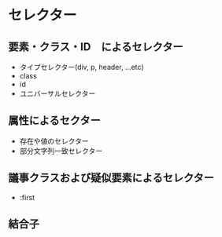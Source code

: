 # セレクター

## 要素・クラス・ID　によるセレクター

- タイプセレクター(div, p, header, ...etc)
- class
- id
- ユニバーサルセレクター

## 属性によるセクター

- 存在や値のセレクター
- 部分文字列一致セレクター

## 議事クラスおよび疑似要素によるセレクター

- :first
## 結合子


